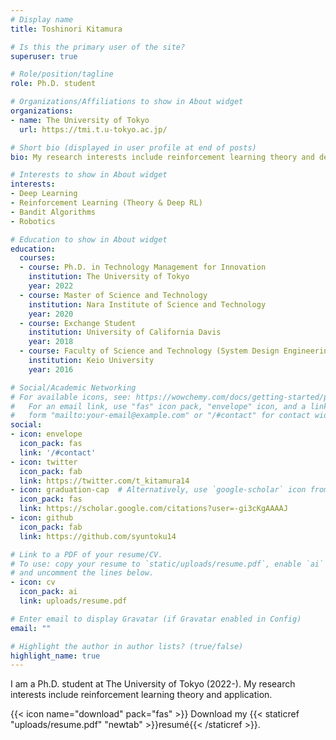 ```yaml
---
# Display name
title: Toshinori Kitamura

# Is this the primary user of the site?
superuser: true

# Role/position/tagline
role: Ph.D. student

# Organizations/Affiliations to show in About widget
organizations:
- name: The University of Tokyo
  url: https://tmi.t.u-tokyo.ac.jp/

# Short bio (displayed in user profile at end of posts)
bio: My research interests include reinforcement learning theory and deep learning.

# Interests to show in About widget
interests:
- Deep Learning
- Reinforcement Learning (Theory & Deep RL)
- Bandit Algorithms
- Robotics

# Education to show in About widget
education:
  courses:
  - course: Ph.D. in Technology Management for Innovation
    institution: The University of Tokyo
    year: 2022
  - course: Master of Science and Technology
    institution: Nara Institute of Science and Technology
    year: 2020
  - course: Exchange Student
    institution: University of California Davis
    year: 2018
  - course: Faculty of Science and Technology (System Design Engineering)
    institution: Keio University
    year: 2016

# Social/Academic Networking
# For available icons, see: https://wowchemy.com/docs/getting-started/page-builder/#icons
#   For an email link, use "fas" icon pack, "envelope" icon, and a link in the
#   form "mailto:your-email@example.com" or "/#contact" for contact widget.
social:
- icon: envelope
  icon_pack: fas
  link: '/#contact'
- icon: twitter
  icon_pack: fab
  link: https://twitter.com/t_kitamura14
- icon: graduation-cap  # Alternatively, use `google-scholar` icon from `ai` icon pack
  icon_pack: fas
  link: https://scholar.google.com/citations?user=-gi3cKgAAAAJ
- icon: github
  icon_pack: fab
  link: https://github.com/syuntoku14

# Link to a PDF of your resume/CV.
# To use: copy your resume to `static/uploads/resume.pdf`, enable `ai` icons in `params.toml`, 
# and uncomment the lines below.
- icon: cv
  icon_pack: ai
  link: uploads/resume.pdf

# Enter email to display Gravatar (if Gravatar enabled in Config)
email: ""

# Highlight the author in author lists? (true/false)
highlight_name: true
---
```


I am a Ph.D. student at The University of Tokyo (2022-). 
My research interests include reinforcement learning theory and application.


{{< icon name="download" pack="fas" >}} Download my {{< staticref "uploads/resume.pdf" "newtab" >}}resumé{{< /staticref >}}.
